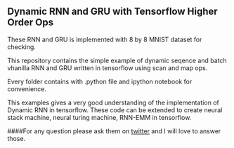 ## Dynamic RNN and GRU with Tensorflow Higher Order Ops

These RNN and GRU is implemented with 8 by 8 MNIST dataset for checking. 


This repository contains the simple example of dynamic seqence and batch vhanilla RNN and GRU written in tensorflow using scan and map ops.

Every folder contains with .python file and ipython notebook for convenience.

This examples gives a very good understanding of the implementation of Dynamic RNN in tensorflow.
These code can be extended to create neural stack machine, neural turing machine, RNN-EMM in tensorflow.

####For any question please ask them on  <a href="https://twitter.com/KaziShezan1437">twitter</a> and I will love to answer those.
